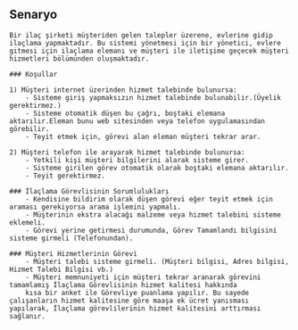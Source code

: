 ## Senaryo
	Bir ilaç şirketi müşteriden gelen talepler üzerene, evlerine gidip ilaçlama yapmaktadır. Bu sistemi yönetmesi için bir yönetici, evlere gitmesi için ilaçlama elemanı ve müşteri ile iletişime geçecek müşteri hizmetleri bölümünden oluşmaktadır.

	### Koşullar

	1) Müşteri internet üzerinden hizmet talebinde bulunursa:
		- Sisteme giriş yapmaksızın hizmet talebinde bulunabilir.(Üyelik gerektirmez.)
		- Sisteme otomatik düşen bu çağrı, boştaki elemana aktarılır.Eleman bunu web sitesinden veya telefon uygulamasından görebilir.
		- Teyit etmek için, görevi alan eleman müşteri tekrar arar.

	2) Müşteri telefon ile arayarak hizmet talebinde bulunursa:
		- Yetkili kişi müşteri bilgilerini alarak sisteme girer. 
		- Sisteme girilen görev otomatik olarak boştaki elemana aktarılır.
		- Teyit gerektirmez.

	### İlaçlama Görevlisinin Sorumlulukları
		- Kendisine bildirim olarak düşen görevi eğer teyit etmek için araması gerekiyorsa arama işlemini yapmalı.
		- Müşterinin ekstra alacağı malzeme veya hizmet talebini sisteme eklemeli.
		- Görevi yerine getirmesi durumunda, Görev Tamamlandı bilgisini sisteme girmeli (Telefonundan).

	### Müşteri Hizmetlerinin Görevi
		- Müşteri talebi sisteme girmeli. (Müşteri bilgisi, Adres bilgisi, Hizmet Talebi Bilgisi vb.)
		- Müşteri memnuniyeti için müşteri tekrar aranarak görevini tamamlamış İlaçlama Görevlisinin hizmet kalitesi hakkında
		kısa bir anket ile Görevliye puanlama yapılır. Bu sayede çalışanların hizmet kalitesine göre maaşa ek ücret yanısması yapılarak, İlaçlama görevlilerinin hizmet kalitesini arttırması sağlanır.

